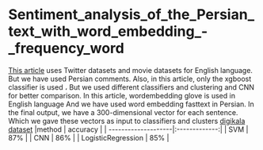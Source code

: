# Sentiment_analysis_of_the_Persian_text_with_word_embedding_-_frequency_word
[This article](http://acta.uni-obuda.hu/Hayashi_Fujita_94.pdf) uses Twitter datasets and movie datasets for English language. But we have used Persian comments.
Also, in this article, only the xgboost classifier is used ، But we used different classifiers and clustering and CNN for better comparison.
In this article, wordembedding glove is used in English language And we have used word embedding fasttext in Persian.
In the final output, we have a 300-dimensional vector for each sentence. Which we gave these vectors as input to classifiers and clusters
[digikala dataset](https://www.digikala.com/opendata/#section-4) 
|method               | accuracy      | 
| --------------------|:-------------:| 
| SVM                 | 87%           |
| CNN                 | 86%           |
| LogisticRegression  | 85%           |

